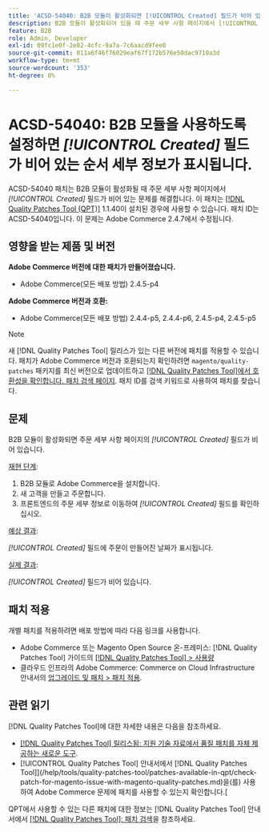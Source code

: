 ```yaml
---
title: 'ACSD-54040: B2B 모듈이 활성화되면 [!UICONTROL Created] 필드가 비어 있습니다.'
description: B2B 모듈이 활성화되어 있을 때 주문 세부 사항 페이지에서 [!UICONTROL Created] 필드가 비어 있는 Adobe Commerce 문제를 해결하려면 ACSD-54040 패치를 적용합니다.
feature: B2B
role: Admin, Developer
exl-id: 09fc1e0f-2e02-4cfc-9a7a-7c6aacd9fee0
source-git-commit: 011a6f46f76029eaf67f172b576e58dac9710a3d
workflow-type: tm+mt
source-wordcount: '353'
ht-degree: 0%

---
```


# ACSD-54040: B2B 모듈을 사용하도록 설정하면 *[!UICONTROL Created]* 필드가 비어 있는 순서 세부 정보가 표시됩니다.

ACSD-54040 패치는 B2B 모듈이 활성화될 때 주문 세부 사항 페이지에서 *[!UICONTROL Created]* 필드가 비어 있는 문제를 해결합니다. 이 패치는 [[!DNL Quality Patches Tool (QPT)]](https://experienceleague.adobe.com/en/docs/commerce-operations/tools/quality-patches-tool/quality-patches-tool-to-self-serve-quality-patches) 1.1.40이 설치된 경우에 사용할 수 있습니다. 패치 ID는 ACSD-54040입니다. 이 문제는 Adobe Commerce 2.4.7에서 수정됩니다.

## 영향을 받는 제품 및 버전

**Adobe Commerce 버전에 대한 패치가 만들어졌습니다.**

* Adobe Commerce(모든 배포 방법) 2.4.5-p4

**Adobe Commerce 버전과 호환:**

* Adobe Commerce(모든 배포 방법) 2.4.4-p5, 2.4.4-p6, 2.4.5-p4, 2.4.5-p5

>[!NOTE]
>
>새 [!DNL Quality Patches Tool] 릴리스가 있는 다른 버전에 패치를 적용할 수 있습니다. 패치가 Adobe Commerce 버전과 호환되는지 확인하려면 `magento/quality-patches` 패키지를 최신 버전으로 업데이트하고 [[!DNL Quality Patches Tool]에서 호환성을 확인합니다. 패치 검색 페이지](https://experienceleague.adobe.com/tools/commerce-quality-patches/index.html). 패치 ID를 검색 키워드로 사용하여 패치를 찾습니다.

## 문제

B2B 모듈이 활성화되면 주문 세부 사항 페이지의 *[!UICONTROL Created]* 필드가 비어 있습니다.

<u>재현 단계</u>:

1. B2B 모듈로 Adobe Commerce을 설치합니다.
1. 새 고객을 만들고 주문합니다.
1. 프론트엔드의 주문 세부 정보로 이동하여 *[!UICONTROL Created]* 필드를 확인하십시오.

<u>예상 결과</u>:

*[!UICONTROL Created]* 필드에 주문이 만들어진 날짜가 표시됩니다.

<u>실제 결과</u>:

*[!UICONTROL Created]* 필드가 비어 있습니다.

## 패치 적용

개별 패치를 적용하려면 배포 방법에 따라 다음 링크를 사용합니다.

* Adobe Commerce 또는 Magento Open Source 온-프레미스: [!DNL Quality Patches Tool] 가이드의 [[!DNL Quality Patches Tool] > 사용량](/help/tools/quality-patches-tool/usage.md)
* 클라우드 인프라의 Adobe Commerce: Commerce on Cloud Infrastructure 안내서의 [업그레이드 및 패치 > 패치 적용](https://experienceleague.adobe.com/docs/commerce-cloud-service/user-guide/develop/upgrade/apply-patches.html).

## 관련 읽기

[!DNL Quality Patches Tool]에 대한 자세한 내용은 다음을 참조하세요.

* [[!DNL Quality Patches Tool] 릴리스됨: 지원 기술 자료에서 품질 패치를 자체 제공하는 새로운 도구](https://experienceleague.adobe.com/en/docs/commerce-operations/tools/quality-patches-tool/quality-patches-tool-to-self-serve-quality-patches).
* [!UICONTROL Quality Patches Tool] 안내서에서  [!DNL Quality Patches Tool]](/help/tools/quality-patches-tool/patches-available-in-qpt/check-patch-for-magento-issue-with-magento-quality-patches.md)을(를) 사용하여 Adobe Commerce 문제에 패치를 사용할 수 있는지 확인합니다.[


QPT에서 사용할 수 있는 다른 패치에 대한 정보는 [!DNL Quality Patches Tool] 안내서에서 [[!DNL Quality Patches Tool]: 패치 검색](https://experienceleague.adobe.com/tools/commerce-quality-patches/index.html)을 참조하세요.
